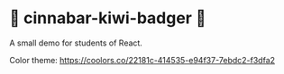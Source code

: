 # 🥝 cinnabar-kiwi-badger 🦡

A small demo for students of React.

Color theme: https://coolors.co/22181c-414535-e94f37-7ebdc2-f3dfa2


